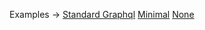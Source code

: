 <p class="ExampleLinks">Examples <span class="ExampleLinksTitleSeparator">-></span> <a href="../../examples/output/standard-graphql">Standard Graphql</a> <span class="ExampleLinksSeparator"></span> <a href="../../examples/preset/minimal">Minimal</a> <span class="ExampleLinksSeparator"></span> <a href="../../examples/preset/none">None</a></p>
